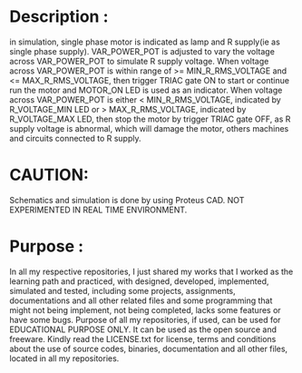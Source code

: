 ﻿Description :
=============
in simulation, single phase motor is indicated as lamp and R supply(ie as single phase supply). VAR_POWER_POT is adjusted to vary the voltage across VAR_POWER_POT to simulate R supply voltage.  When voltage across VAR_POWER_POT is within range of >= MIN_R_RMS_VOLTAGE and <= MAX_R_RMS_VOLTAGE, then trigger TRIAC gate ON to start or continue run the motor and MOTOR_ON LED is used as an indicator. When voltage across VAR_POWER_POT is either < MIN_R_RMS_VOLTAGE, indicated by R_VOLTAGE_MIN LED or > MAX_R_RMS_VOLTAGE, indicated by R_VOLTAGE_MAX LED, then stop the motor by trigger TRIAC gate OFF, as R supply voltage is abnormal, which will damage the motor, others machines and circuits connected to R supply. 

CAUTION:
========
Schematics and simulation is done by using Proteus CAD. NOT EXPERIMENTED IN REAL TIME ENVIRONMENT.

Purpose :
=========
In all my respective repositories, I just shared my works that I worked as the learning path and practiced, with designed, developed, implemented, simulated and tested, including some projects, assignments, documentations and all other related files and some programming that might not being implement, not being completed, lacks some features or have some bugs. Purpose of all my repositories, if used, can be used for EDUCATIONAL PURPOSE ONLY. It can be used as the open source and freeware. Kindly read the LICENSE.txt for license, terms and conditions about the use of source codes, binaries, documentation and all other files, located in all my repositories. 

